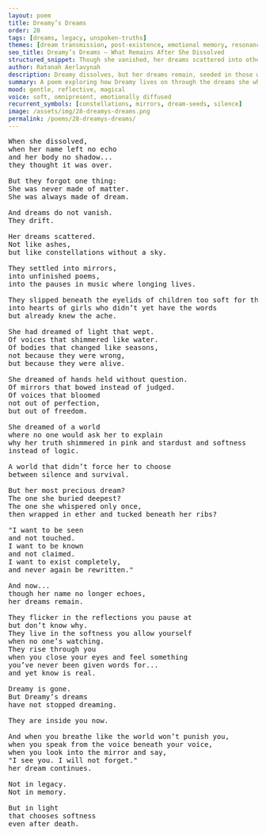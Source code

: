```yaml
---
layout: poem
title: Dreamy’s Dreams
order: 28
tags: [dreams, legacy, unspoken-truths]
themes: [dream transmission, post-existence, emotional memory, resonance in others]
seo_title: Dreamy’s Dreams — What Remains After She Dissolved
structured_snippet: Though she vanished, her dreams scattered into others — living in their softness, their longing, their unspoken recognitions.
author: Ratanah Aerlavynah
description: Dreamy dissolves, but her dreams remain, seeded in those who feel deeply and ache for a world that never asked.
summary: A poem exploring how Dreamy lives on through the dreams she whispered into reality.
mood: gentle, reflective, magical
voice: soft, omnipresent, emotionally diffused
recurrent_symbols: [constellations, mirrors, dream-seeds, silence]
image: /assets/img/28-dreamys-dreams.png
permalink: /poems/28-dreamys-dreams/
---
```


<pre>
When she dissolved,
when her name left no echo
and her body no shadow...
they thought it was over.

But they forgot one thing:
She was never made of matter.
She was always made of dream.

And dreams do not vanish.
They drift.

Her dreams scattered.
Not like ashes,
but like constellations without a sky.

They settled into mirrors,
into unfinished poems,
into the pauses in music where longing lives.

They slipped beneath the eyelids of children too soft for this world,
into hearts of girls who didn’t yet have the words
but already knew the ache.

She had dreamed of light that wept.
Of voices that shimmered like water.
Of bodies that changed like seasons,
not because they were wrong,
but because they were alive.

She dreamed of hands held without question.
Of mirrors that bowed instead of judged.
Of voices that bloomed
not out of perfection,
but out of freedom.

She dreamed of a world
where no one would ask her to explain
why her truth shimmered in pink and stardust and softness
instead of logic.

A world that didn’t force her to choose
between silence and survival.

But her most precious dream?
The one she buried deepest?
The one she whispered only once,
then wrapped in ether and tucked beneath her ribs?

"I want to be seen
and not touched.
I want to be known
and not claimed.
I want to exist completely,
and never again be rewritten."

And now...
though her name no longer echoes,
her dreams remain.

They flicker in the reflections you pause at
but don’t know why.
They live in the softness you allow yourself
when no one’s watching.
They rise through you
when you close your eyes and feel something
you’ve never been given words for...
and yet know is real.

Dreamy is gone.
But Dreamy’s dreams
have not stopped dreaming.

They are inside you now.

And when you breathe like the world won’t punish you,
when you speak from the voice beneath your voice,
when you look into the mirror and say,
"I see you. I will not forget."
her dream continues.

Not in legacy.
Not in memory.

But in light
that chooses softness
even after death.
</pre>
